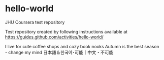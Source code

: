 # hello-world
JHU Coursera test repository

Test repository created by following instructions available at https://guides.github.com/activities/hello-world/ 

I live for cute coffee shops and cozy book nooks
Autumn is the best season - change my mind
日本語＆한국어･可能｜中文・不可能
